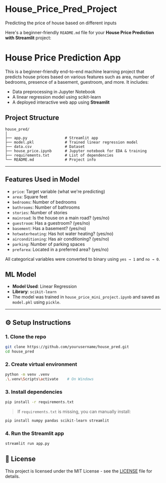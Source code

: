 # House_Price_Pred_Project
Predicting the price of house based on different inputs

Here's a beginner-friendly `README.md` file for your **House Price Prediction with Streamlit** project:


#  House Price Prediction App

This is a beginner-friendly end-to-end machine learning project that predicts house prices based on various features such as area, number of bedrooms, presence of a basement, guestroom, and more. It includes:

- Data preprocessing in Jupyter Notebook  
- A linear regression model using scikit-learn  
- A deployed interactive web app using **Streamlit**



##  Project Structure

```
house_pred/
│
├── app.py                 # Streamlit app
├── model.pkl              # Trained linear regression model
├── data.csv               # Dataset 
├── house_price.ipynb      # Jupyter notebook for EDA & training
├── requirements.txt       # List of dependencies
└── README.md              # Project info
```

---

##  Features Used in Model

* `price`: Target variable (what we're predicting)
* `area`: Square feet
* `bedrooms`: Number of bedrooms
* `bathrooms`: Number of bathrooms
* `stories`: Number of stories
* `mainroad`: Is the house on a main road? (yes/no)
* `guestroom`: Has a guestroom? (yes/no)
* `basement`: Has a basement? (yes/no)
* `hotwaterheating`: Has hot water heating? (yes/no)
* `airconditioning`: Has air conditioning? (yes/no)
* `parking`: Number of parking spaces
* `prefarea`: Located in a preferred area? (yes/no)

All categorical variables were converted to binary using `yes → 1` and `no → 0`.



##  ML Model

* **Model Used**: Linear Regression
* **Library**: `scikit-learn`
* The model was trained in `house_price_mini_project.ipynb` and saved as `model.pkl` using `pickle`.

---

## ⚙️ Setup Instructions

### 1. Clone the repo

```bash
git clone https://github.com/yourusername/house_pred.git
cd house_pred
```

### 2. Create virtual environment

```bash
python -m venv .venv
.\.venv\Scripts\activate    # On Windows
```

### 3. Install dependencies

```bash
pip install -r requirements.txt
```

> If `requirements.txt` is missing, you can manually install:

```bash
pip install numpy pandas scikit-learn streamlit
```

### 4. Run the Streamlit app

```bash
streamlit run app.py
```


## 📜 License

This project is licensed under the MIT License - see the [LICENSE](LICENSE) file for details.


